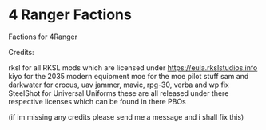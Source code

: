 # 4 Ranger Factions

Factions for 4Ranger

Credits:

rksl for all RKSL mods which are licensed under https://eula.rkslstudios.info
kiyo for the 2035 modern equipment
moe for the moe pilot stuff
sam and darkwater for crocus, uav jammer, mavic, rpg-30, verba and wp fix
SteelShot for Universal Uniforms
these are all released under there respective licenses which can be found in there PBOs

(if im missing any credits please send me a message and i shall fix this)
